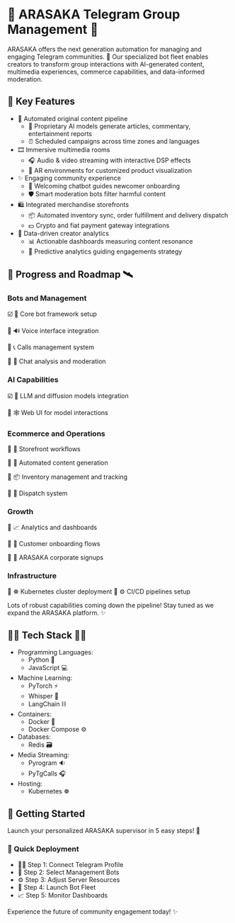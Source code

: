 # 🤖 ARASAKA Telegram Group Management 🤖

ARASAKA offers the next generation automation for managing and engaging Telegram communities. 🚀 Our specialized bot fleet enables creators to transform group interactions with AI-generated content, multimedia experiences, commerce capabilities, and data-informed moderation.

## 💪 Key Features

* 📰 Automated original content pipeline
    * 🧠 Proprietary AI models generate articles, commentary, entertainment reports 
    * ⏰ Scheduled campaigns across time zones and languages
* 🎞️ Immersive multimedia rooms 
    * 🎧 Audio & video streaming with interactive DSP effects
    * 📱 AR environments for customized product visualization   
* ✨ Engaging community experience
    * 🤝 Welcoming chatbot guides newcomer onboarding
    * 🛡️ Smart moderation bots filter harmful content
* 🛍️ Integrated merchandise storefronts
    * 📦 Automated inventory sync, order fulfillment and delivery dispatch
    * 💵 Crypto and fiat payment gateway integrations
* 🔎 Data-driven creator analytics  
    * 📊 Actionable dashboards measuring content resonance  
    * 🔮 Predictive analytics guiding engagements strategy  
    

## 🎯 Progress and Roadmap 🛰️
### Bots and Management

☑️ 🤖 Core bot framework setup

🔲 🔊 Voice interface integration

🔲 📞 Calls management system

🔲 💬 Chat analysis and moderation

### AI Capabilities

☑️ 🧠 LLM and diffusion models integration

🔲 🕸 Web UI for model interactions

### Ecommerce and Operations

🔲 🛒 Storefront workflows

🔲 📰 Automated content generation

🔲 📦 Inventory management and tracking

🔲 🚚 Dispatch system

### Growth

🔲 📈 Analytics and dashboards

🔲 🤝 Customer onboarding flows

🔲 👔 ARASAKA corporate signups

### Infrastructure

🔲 ☸️ Kubernetes cluster deployment
🔲 ⚙️ CI/CD pipelines setup

Lots of robust capabilities coming down the pipeline! Stay tuned as we expand the ARASAKA platform. ✨

## 👩‍💻 Tech Stack 👨‍💻

* Programming Languages: 
  * Python 🐍
  * JavaScript 💻
* Machine Learning:
  * PyTorch ⚡️
  * Whisper 💬
  * LangChain ⛓️ 
* Containers:
  * Docker 🐳 
  * Docker Compose ⚙️
* Databases:
  * Redis 🗃️
* Media Streaming:
  * Pyrogram 🔉
  * PyTgCalls 🎧
* Hosting: 
  * Kubernetes ☸️

## 🚀 Getting Started  

Launch your personalized ARASAKA supervisor in 5 easy steps! 💫

### 🌟 Quick Deployment

* 👨‍💻 Step 1: Connect Telegram Profile
* 🤖 Step 2: Select Management Bots  
* ⚙️ Step 3: Adjust Server Resources
* 🚢 Step 4: Launch Bot Fleet  
* 📈 Step 5: Monitor Dashboards

Experience the future of community engagement today! ✨